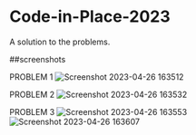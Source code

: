 # Code-in-Place-2023
A solution to the problems.

##screenshots

PROBLEM 1
![Screenshot 2023-04-26 163512](https://user-images.githubusercontent.com/124860809/234569705-5db40867-ecec-416b-8854-2bed43b3f397.png)

PROBLEM 2
![Screenshot 2023-04-26 163532](https://user-images.githubusercontent.com/124860809/234569946-9b47fe07-1e9b-4fca-9eba-80eefd9d875f.png)

PROBLEM 3
![Screenshot 2023-04-26 163553](https://user-images.githubusercontent.com/124860809/234570117-8303e27f-ac3d-42c4-9af1-3247829b7d94.png)
![Screenshot 2023-04-26 163607](https://user-images.githubusercontent.com/124860809/234570266-c187548d-2f7c-407f-a788-65a6a4e8c81d.png)
